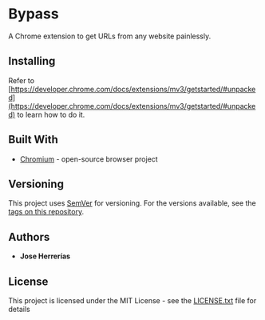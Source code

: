 # Bypass

A Chrome extension to get URLs from any website painlessly.


## Installing

Refer to [https://developer.chrome.com/docs/extensions/mv3/getstarted/#unpacked](https://developer.chrome.com/docs/extensions/mv3/getstarted/#unpacked) to learn how to do it.
 

## Built With

* [Chromium](https://www.chromium.org/Home/) - open-source browser project


## Versioning

This project uses [SemVer](http://semver.org/) for versioning. For the versions available, see the [tags on this repository](https://github.com/your/project/tags). 

## Authors

* **Jose Herrerías**

## License

This project is licensed under the MIT License - see the [LICENSE.txt](LICENSE.txt) file for details

